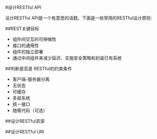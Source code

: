 #设计RESTful API

设计RESTful API是一个有意思的话题。下面是一些常用的RESTful设计原则:

##REST关键目标

- 组件间交互的可伸缩性
- 接口的通用性
- 组件的独立部署
- 通过中间组件来减少延迟、实施安全策略和封装已有系统

##判断是否是 RESTful的约束条件

 - 客户端-服务器分离
 - 无状态
 - 可缓存
 - 多层系统
 - 统一接口
 - 随需代码（可选）

##设计RESTful资源

##设计RESTful URI


